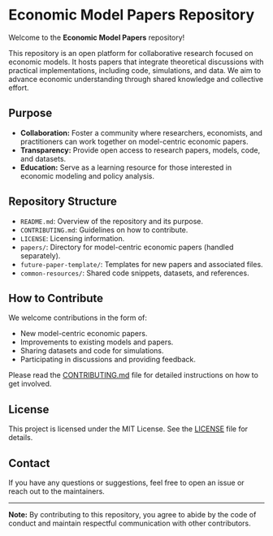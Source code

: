 # Economic Model Papers Repository

Welcome to the **Economic Model Papers** repository!

This repository is an open platform for collaborative research focused on economic models. It hosts papers that integrate theoretical discussions with practical implementations, including code, simulations, and data. We aim to advance economic understanding through shared knowledge and collective effort.

## **Purpose**

- **Collaboration:** Foster a community where researchers, economists, and practitioners can work together on model-centric economic papers.
- **Transparency:** Provide open access to research papers, models, code, and datasets.
- **Education:** Serve as a learning resource for those interested in economic modeling and policy analysis.

## **Repository Structure**

- `README.md`: Overview of the repository and its purpose.
- `CONTRIBUTING.md`: Guidelines on how to contribute.
- `LICENSE`: Licensing information.
- `papers/`: Directory for model-centric economic papers (handled separately).
- `future-paper-template/`: Templates for new papers and associated files.
- `common-resources/`: Shared code snippets, datasets, and references.

## **How to Contribute**

We welcome contributions in the form of:

- New model-centric economic papers.
- Improvements to existing models and papers.
- Sharing datasets and code for simulations.
- Participating in discussions and providing feedback.

Please read the [CONTRIBUTING.md](CONTRIBUTING.md) file for detailed instructions on how to get involved.

## **License**

This project is licensed under the MIT License. See the [LICENSE](LICENSE) file for details.

## **Contact**

If you have any questions or suggestions, feel free to open an issue or reach out to the maintainers.

---

**Note:** By contributing to this repository, you agree to abide by the code of conduct and maintain respectful communication with other contributors.
